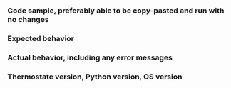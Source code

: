 ### Code sample, preferably able to be copy-pasted and run with no changes


### Expected behavior


### Actual behavior, including any error messages


### Thermostate version, Python version, OS version
